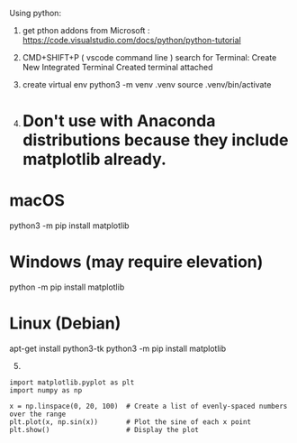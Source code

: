Using python:
1.  get pthon addons from Microsoft : 
   https://code.visualstudio.com/docs/python/python-tutorial
2. CMD+SHIFT+P  ( vscode command line )
   search for
  Terminal: Create New Integrated Terminal
  Created terminal attached 


3. create virtual env
  python3 -m venv .venv
  source .venv/bin/activate

4. # Don't use with Anaconda distributions because they include matplotlib already.

# macOS
python3 -m pip install matplotlib

# Windows (may require elevation)
python -m pip install matplotlib

# Linux (Debian)
apt-get install python3-tk
python3 -m pip install matplotlib


5. 
```
import matplotlib.pyplot as plt
import numpy as np

x = np.linspace(0, 20, 100)  # Create a list of evenly-spaced numbers over the range
plt.plot(x, np.sin(x))       # Plot the sine of each x point
plt.show()                   # Display the plot
```

